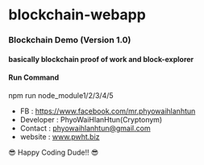 # blockchain-webapp
### Blockchain Demo (Version 1.0)
#### basically blockchain proof of work and block-explorer

#### Run Command
npm run node_module1/2/3/4/5

- FB : https://www.facebook.com/mr.phyowaihlanhtun
- Developer : PhyoWaiHlanHtun(Cryptonym) 
- Contact : phyowaihlanhtun@gmail.com
- website : www.pwht.biz

:sunglasses: Happy Coding Dude!! :sunglasses:
